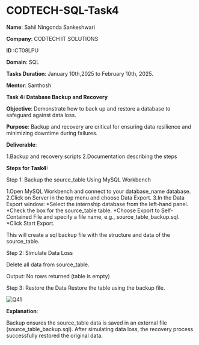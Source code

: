 # CODTECH-SQL-Task4

**Name**: Sahil Ningonda Sankeshwari

**Company**: CODTECH IT SOLUTIONS

**ID** :CT08LPU

**Domain**: SQL

**Tasks Duration**: January 10th,2025 to February 10th, 2025.

**Mentor**: Santhosh

**Task 4: Database Backup and Recovery**

**Objective**:
Demonstrate how to back up and restore a database to safeguard against data loss.

**Purpose**:
Backup and recovery are critical for ensuring data resilience and minimizing downtime during failures.

**Deliverable**:

1.Backup and recovery scripts
2.Documentation describing the steps

**Steps for Task4:**

Step 1: Backup the source_table Using MySQL Workbench

1.Open MySQL Workbench and connect to your database_name database.
2.Click on Server in the top menu and choose Data Export.
3.In the Data Export window:
*Select the internship database from the left-hand panel.
*Check the box for the source_table table.
*Choose Export to Self-Contained File and specify a file name, e.g., source_table_backup.sql.
*Click Start Export.

This will create a sql backup file with the structure and data of the source_table.

Step 2: Simulate Data Loss

Delete all data from source_table.

Output: No rows returned (table is empty)

Step 3: Restore the Data
Restore the table using the backup file.



![Q41](https://github.com/user-attachments/assets/8186e274-977d-41e0-badd-377de0039452)

**Explanation**:

Backup ensures the source_table data is saved in an external file (source_table_backup.sql).
After simulating data loss, the recovery process successfully restored the original data.
